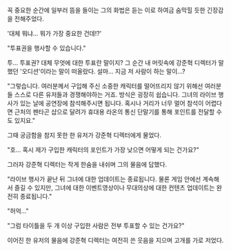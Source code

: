 꼭 중요한 순간에 일부러 뜸을 들이는 그의 화법은 듣는 이로 하여금 숨막힐 듯한 긴장감을 전해주었다. 

'대체 뭐냐... 뭐가 가장 중요한 건데!?' 

"투표권을 행사할 수 있습니다." 

투... 투표권? 대체 무엇에 대한 투표란 말이지? 
그 순간 내 머릿속에 강준혁 디렉터가 말했던 '오디션'이라는 말이 떠올랐다. 
설마... 지금 저 사람이 하는 말이...? 

"그렇습니다. 여러분께서 구입해 주신 소중한 캐릭터를 떨어뜨리지 않기 위해선 여러분들 스스로 다른 유저들과 경쟁해야하는 거죠. 방식은 굉장히 쉽습니다. 그녀의 라이브 행사가 있는 날에 공연장에 참석해주시면 됩니다. 혹시나 거리가 너무 멀어 참석이 어렵다면 근처의 펜타곤 샵으로 달려가 휴대용 라온의 통신 단말기를 통해 포인트를 전달할 수도 있지요." 

그때 궁금함을 참지 못한 한 유저가 강준혁 디렉터에게 물었다. 

"호... 혹시 제가 구입한 캐릭터의 포인트가 가장 낮으면 어떻게 되는 건가요?" 

그러자 강준혁 디렉터는 작게 한숨을 내쉬며 그의 물음에 답했다. 

"라이브 행사가 끝난 뒤 그녀에 대한 업데이트는 종료됩니다. 물론 게임 안에선 계속해서 즐길 수 있지만, 그녀에 대한 이벤트영상이나 무대의상에 대한 컨텐츠 업데이트는 완전히 종료됩니다." 

"허억..." 

"그럼 타이틀을 두 개 이상 구입한 사람은 전부 투표할 수 있는 건가요?" 

이어진 한 유저의 물음에 강준혁 디렉터는 여전히 쓴 웃음을 지으며 고개를 가로 저었다. 